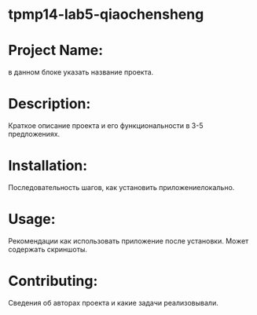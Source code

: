 # tpmp14-lab5-qiaochensheng

# Project Name: 

в данном блоке указать название проекта.

# Description: 

Краткое описание проекта и его функциональности в 3-5 предложениях.

# Installation: 

Последовательность шагов, как установить приложениелокально.

# Usage: 

Рекомендации как использовать приложение после установки. Может содержать скриншоты.

# Contributing: 

Сведения об авторах проекта и какие задачи реализовывали.

